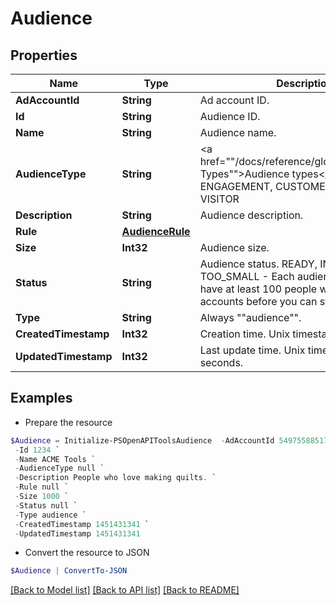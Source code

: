 # Audience
## Properties

Name | Type | Description | Notes
------------ | ------------- | ------------- | -------------
**AdAccountId** | **String** | Ad account ID. | [optional] 
**Id** | **String** | Audience ID. | [optional] 
**Name** | **String** | Audience name. | [optional] 
**AudienceType** | **String** | &lt;a href&#x3D;&quot;&quot;/docs/reference/glossary/#Audience Types&quot;&quot;&gt;Audience types&lt;/a&gt;: ACTALIKE, ENGAGEMENT, CUSTOMER_LIST and VISITOR | [optional] 
**Description** | **String** | Audience description. | [optional] 
**Rule** | [**AudienceRule**](AudienceRule.md) |  | [optional] 
**Size** | **Int32** | Audience size. | [optional] 
**Status** | **String** | Audience status. READY, INITIALIZING, TOO_SMALL - Each audience list needs to have at least 100 people with Pinterest accounts before you can start using it. | [optional] 
**Type** | **String** | Always &quot;&quot;audience&quot;&quot;. | [optional] 
**CreatedTimestamp** | **Int32** | Creation time. Unix timestamp in seconds. | [optional] 
**UpdatedTimestamp** | **Int32** | Last update time. Unix timestamp in seconds. | [optional] 

## Examples

- Prepare the resource
```powershell
$Audience = Initialize-PSOpenAPIToolsAudience  -AdAccountId 549755885175 `
 -Id 1234 `
 -Name ACME Tools `
 -AudienceType null `
 -Description People who love making quilts. `
 -Rule null `
 -Size 1000 `
 -Status null `
 -Type audience `
 -CreatedTimestamp 1451431341 `
 -UpdatedTimestamp 1451431341
```

- Convert the resource to JSON
```powershell
$Audience | ConvertTo-JSON
```

[[Back to Model list]](../README.md#documentation-for-models) [[Back to API list]](../README.md#documentation-for-api-endpoints) [[Back to README]](../README.md)

